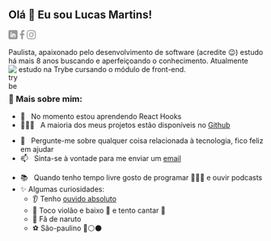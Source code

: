 ## Olá 👋 Eu sou Lucas Martins!
<a href='https://www.linkedin.com/in/lumartins-silva/'><img align='left' alt="linkedin" src="assets/linkedin.png" height='18px'/></a>
<a href='https://www.facebook.com/lucas.martins.3139/'><img align='left' alt="facebook" src="assets/facebook.png" height='18px'/></a>
<a href='https://www.instagram.com/lskywalker96/'><img alt="instagram" src="assets/instagram.png" height='18px'/></a>

Paulista, apaixonado pelo desenvolvimento de software (acredite 😉) estudo há mais 8 anos buscando e aperfeiçoando o conhecimento. Atualmente estudo na Trybe <a href='https://www.betrybe.com/'><img align='left' alt='trybe' src='https://avatars2.githubusercontent.com/u/55410300?s=200&v=4' alt='trybe' width='20'/></a> cursando o módulo de front-end. 
<br/>
<br/>

### 🧐 Mais sobre mim:

<!-- - 🔭 &nbsp; Atualmente, estou trabalhando na ** ** -->
<!-- - 🤝 &nbsp; Estou procurando colaborar no [nome-do-projeto]() -->
- 🌱 &nbsp; No momento estou aprendendo React Hooks
- 👨🏻‍💻 &nbsp; A maioria dos meus projetos estão disponíveis no [Github](https://github.com/lucasmartins96?tab=repositories)
<!-- - 🎨 &nbsp; Using [this svg]() and Figma I made 👉 -->
- 💬 &nbsp; Pergunte-me sobre qualquer coisa relacionada à tecnologia, fico feliz em ajudar
- 📫 &nbsp; Sinta-se à vontade para me enviar um [email](lucasmartins.dsilva@gmail.com)
<!-- - 📝 &nbsp; Verifique meu [currículo]() -->
- 📚 &nbsp; Quando tenho tempo livre gosto de programar 👨🏻‍💻 e ouvir podcasts 
- ✨ Algumas curiosidades:
  - 👂 Tenho [ouvido absoluto](https://pt.wikipedia.org/wiki/Ouvido_absoluto)
  - 🎼 Toco violão e baixo 🎸 e tento cantar 🎤
  - 🍥 Fã de naruto 
  - ⚽ São-paulino 🔴⚪⚫
<br>

<!-- 
**lucasmartins96/lucasmartins96** is a ✨ _special_ ✨ repository because its `README.md` (this file) appears on your GitHub profile.

Here are some ideas to get you started:

- 🔭 I’m currently working on ...
- 🌱 I’m currently learning ...
- 👯 I’m looking to collaborate on ...
- 🤔 I’m looking for help with ...
- 💬 Ask me about ...
- 📫 How to reach me: ...
- 😄 Pronouns: ...
- ⚡ Fun fact: ...
 -->